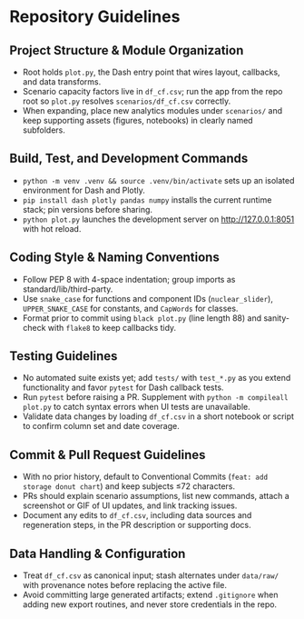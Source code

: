 # Repository Guidelines

## Project Structure & Module Organization
- Root holds `plot.py`, the Dash entry point that wires layout, callbacks, and data transforms.
- Scenario capacity factors live in `df_cf.csv`; run the app from the repo root so `plot.py` resolves `scenarios/df_cf.csv` correctly.
- When expanding, place new analytics modules under `scenarios/` and keep supporting assets (figures, notebooks) in clearly named subfolders.

## Build, Test, and Development Commands
- `python -m venv .venv && source .venv/bin/activate` sets up an isolated environment for Dash and Plotly.
- `pip install dash plotly pandas numpy` installs the current runtime stack; pin versions before sharing.
- `python plot.py` launches the development server on http://127.0.0.1:8051 with hot reload.

## Coding Style & Naming Conventions
- Follow PEP 8 with 4-space indentation; group imports as standard/lib/third-party.
- Use `snake_case` for functions and component IDs (`nuclear_slider`), `UPPER_SNAKE_CASE` for constants, and `CapWords` for classes.
- Format prior to commit using `black plot.py` (line length 88) and sanity-check with `flake8` to keep callbacks tidy.

## Testing Guidelines
- No automated suite exists yet; add `tests/` with `test_*.py` as you extend functionality and favor `pytest` for Dash callback tests.
- Run `pytest` before raising a PR. Supplement with `python -m compileall plot.py` to catch syntax errors when UI tests are unavailable.
- Validate data changes by loading `df_cf.csv` in a short notebook or script to confirm column set and date coverage.

## Commit & Pull Request Guidelines
- With no prior history, default to Conventional Commits (`feat: add storage donut chart`) and keep subjects ≤72 characters.
- PRs should explain scenario assumptions, list new commands, attach a screenshot or GIF of UI updates, and link tracking issues.
- Document any edits to `df_cf.csv`, including data sources and regeneration steps, in the PR description or supporting docs.

## Data Handling & Configuration
- Treat `df_cf.csv` as canonical input; stash alternates under `data/raw/` with provenance notes before replacing the active file.
- Avoid committing large generated artifacts; extend `.gitignore` when adding new export routines, and never store credentials in the repo.
